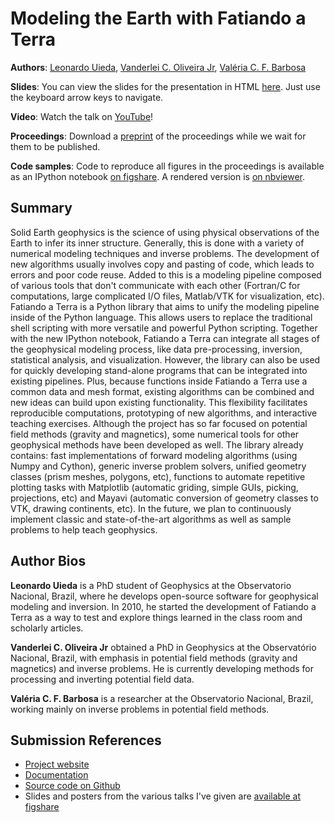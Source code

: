 # Modeling the Earth with Fatiando a Terra

**Authors**:
[Leonardo Uieda](http://fatiando.org/people/uieda),
[Vanderlei C. Oliveira Jr](http://fatiando.org/people/oliveira-jr),
[Valéria C. F. Barbosa](http://lattes.cnpq.br/0391036221142471)

**Slides**: You can view the slides for the presentation in HTML [here](http://leouieda.github.io/scipy2013/?theme=night#/).
Just use the keyboard arrow keys to navigate.

**Video**: Watch the talk on [YouTube](http://www.youtube.com/embed/Ec38h1oB8cc)!

**Proceedings**: Download a [preprint](http://www.fatiando.org/papers/Uieda,OliveiraJr,Barbosa_2013.pdf)
of the proceedings while we wait for them to be published.

**Code samples**: Code to reproduce all figures in the proceedings is available as an IPython notebook 
[on figshare](http://dx.doi.org/10.6084/m9.figshare.708390). A rendered version is 
[on nbviewer](http://nbviewer.ipython.org/url/files.figshare.com/1073067/code_samples.ipynb). 

## Summary

Solid Earth geophysics
is the science of
using physical observations of the Earth
to infer its inner structure.
Generally, this is done
with a variety of
numerical modeling techniques
and inverse problems.
The development of new algorithms
usually involves
copy and pasting of code,
which leads to errors
and poor code reuse.
Added to this is
a modeling pipeline
composed of various tools
that don't communicate with each other
(Fortran/C for computations,
large complicated I/O files,
Matlab/VTK for visualization, etc).
Fatiando a Terra is
a Python library that
aims to unify the modeling pipeline
inside of the Python language.
This allows users to replace
the traditional shell scripting
with more versatile and powerful
Python scripting.
Together with
the new IPython notebook,
Fatiando a Terra can integrate
all stages of
the geophysical modeling process,
like data pre-processing,
inversion,
statistical analysis,
and visualization.
However,
the library can also
be used for
quickly developing stand-alone programs
that can be integrated
into existing pipelines.
Plus,
because functions
inside Fatiando a Terra use
a common data and mesh format,
existing algorithms
can be combined
and new ideas can
build upon existing functionality.
This flexibility facilitates
reproducible computations,
prototyping of new algorithms,
and interactive teaching exercises.
Although the project has
so far focused
on potential field methods
(gravity and magnetics),
some numerical tools
for other geophysical methods
have been developed as well.
The library already contains:
fast implementations
of forward modeling algorithms
(using Numpy and Cython),
generic inverse problem solvers,
unified geometry classes
(prism meshes, polygons, etc),
functions to automate
repetitive plotting tasks with
Matplotlib
(automatic griding,
simple GUIs,
picking,
projections, etc)
and Mayavi
(automatic conversion of geometry classes to VTK,
drawing continents,
etc).
In the future,
we plan to continuously implement
classic and state-of-the-art algorithms
as well as sample problems
to help teach geophysics.

## Author Bios

**Leonardo Uieda**
is a PhD student of Geophysics
at the Observatorio Nacional, Brazil,
where he develops
open-source software
for geophysical modeling and inversion.
In 2010,
he started the development
of Fatiando a Terra
as a way to test and explore
things learned in the class room and scholarly articles.

**Vanderlei C. Oliveira Jr**
obtained a PhD in Geophysics at the Observatório Nacional, Brazil,
with emphasis in potential field methods
(gravity and magnetics) and inverse problems.
He is currently developing
methods for processing and
inverting potential field data.

**Valéria C. F. Barbosa**
is a researcher at
the Observatorio Nacional, Brazil,
working mainly on
inverse problems
in potential field methods.

## Submission References

* [Project website](http://fatiando.org)
* [Documentation](http://fatiando.readthedocs.org)
* [Source code on Github](https://github.com/leouieda/fatiando)
* Slides and posters from the various talks I've given are
  [available at figshare](http://figshare.com/authors/Leonardo_Uieda/97471)
